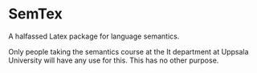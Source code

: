 # SemTex
A halfassed Latex package for language semantics.

Only people taking the semantics course at the It department at Uppsala University will have any use for this.
This has no other purpose.
